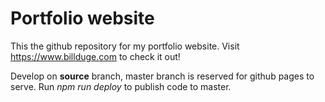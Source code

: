 # Portfolio website

This the github repository for my portfolio website. Visit https://www.billduge.com to check it out!

Develop on **source** branch, master branch is reserved for github pages to serve.
Run _npm run deploy_ to publish code to master.

